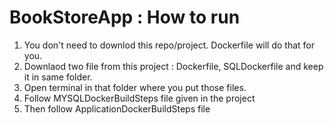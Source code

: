 # BookStoreApp : How to run 

1. You don't need to downlod this repo/project. Dockerfile will do that for you.
2. Downlaod two file from this project : Dockerfile, SQLDockerfile and keep it in same folder.
3. Open terminal in that folder where you put those files.
4. Follow MYSQLDockerBuildSteps file given in the project
5. Then follow ApplicationDockerBuildSteps file
